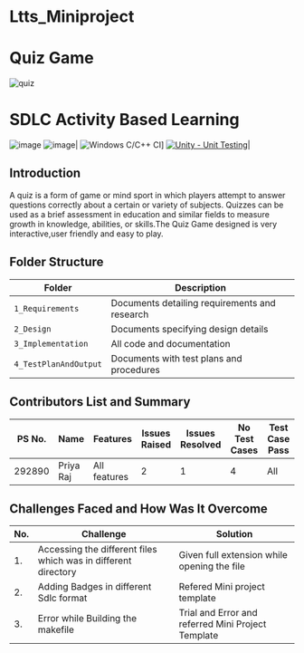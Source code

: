 # Ltts_Miniproject
# Quiz Game
![quiz](https://user-images.githubusercontent.com/86407156/125194159-bfac8800-e26d-11eb-8306-78cab8f04a12.jpg)
# SDLC Activity Based Learning

![image](https://user-images.githubusercontent.com/86407156/125193343-8ffb8100-e269-11eb-9dfb-0e96dd52b390.png) 
![image](https://user-images.githubusercontent.com/86407156/125193624-fcc34b00-e26a-11eb-9d90-65e6ac3b2245.png)|
![Windows C/C++ CI](https://github.com/success1266/Ltts_Miniproject/actions/workflows/Windows_c-cpp.yml/badge.svg)]
[![Unity - Unit Testing](https://github.com/prithvisekhar/AppliedSDLC_Template/actions/workflows/unity.yml/badge.svg)](https://github.com/prithvisekhar/AppliedSDLC_Template/actions/workflows/unity.yml)|


## Introduction
A quiz is a form of game or mind sport in which players attempt to answer questions correctly about a certain or variety of subjects. Quizzes can be used as a brief assessment in education and similar fields to measure growth in knowledge, abilities, or skills.The Quiz Game designed is very interactive,user friendly and easy to play.
 
## Folder Structure
|Folder               | Description
|---------------------|------------------------------------------
|`1_Requirements`     | Documents detailing requirements and research
|`2_Design`           | Documents specifying design details
|`3_Implementation`   | All code and documentation
|`4_TestPlanAndOutput`| Documents with test plans and procedures


## Contributors List and Summary

PS No. |  Name      |    Features    | Issues Raised  |Issues Resolved|No Test Cases|Test Case Pass
-------|----------- |----------------|----------------|---------------|-------------|--------------
292890 | Priya Raj  | All features   | 2             | 1           |        4    |       All

## Challenges Faced and How Was It Overcome
| No. | Challenge | Solution
|-----|-----------|--------
|1. | Accessing the different files which was in different directory | Given full extension while opening the file
|2. | Adding Badges in different Sdlc format | Refered Mini project template  |
|3. | Error while Building the makefile | Trial and Error and referred Mini Project Template 


